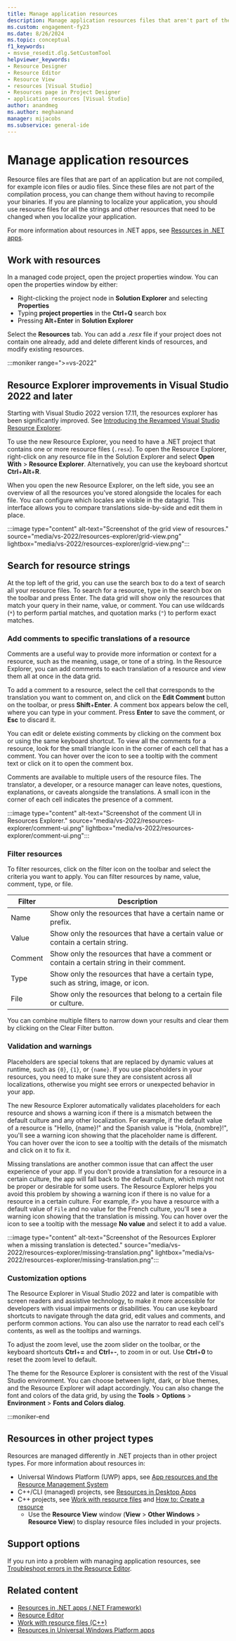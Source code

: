 ```yaml
---
title: Manage application resources
description: Manage application resources files that aren't part of the compilation process in Visual Studio, such as icon files or audio files.
ms.custom: engagement-fy23
ms.date: 8/26/2024
ms.topic: conceptual
f1_keywords:
- msvse_resedit.dlg.SetCustomTool
helpviewer_keywords:
- Resource Designer
- Resource Editor
- Resource View
- resources [Visual Studio]
- Resources page in Project Designer
- application resources [Visual Studio]
author: anandmeg
ms.author: meghaanand
manager: mijacobs
ms.subservice: general-ide
---
```

# Manage application resources

Resource files are files that are part of an application but are not compiled, for example icon files or audio files. Since these files are not part of the compilation process, you can change them without having to recompile your binaries. If you are planning to localize your application, you should use resource files for all the strings and other resources that need to be changed when you localize your application.

For more information about resources in .NET apps, see [Resources in .NET apps](/dotnet/framework/resources/index).

## Work with resources

In a managed code project, open the project properties window. You can open the properties window by either:

- Right-clicking the project node in **Solution Explorer** and selecting **Properties**
- Typing **project properties** in the **Ctrl**+**Q** search box
- Pressing **Alt**+**Enter** in **Solution Explorer**

Select the **Resources** tab. You can add a *.resx* file if your project does not contain one already, add and delete different kinds of resources, and modify existing resources.

:::moniker range=">=vs-2022"
## Resource Explorer improvements in Visual Studio 2022 and later

Starting with Visual Studio 2022 version 17.11, the resources explorer has been significantly improved. See [Introducing the Revamped Visual Studio Resource Explorer](https://devblogs.microsoft.com/visualstudio/introducing-the-revamped-visual-studio-resource-explorer/).

To use the new Resource Explorer, you need to have a .NET project that contains one or more resource files (`.resx`). To open the Resource Explorer, right-click on any resource file in the Solution Explorer and select **Open With** > **Resource Explorer**. Alternatively, you can use the keyboard shortcut **Ctrl**+**Alt**+**R**.

When you open the new Resource Explorer, on the left side, you see an overview of all the resources you’ve stored alongside the locales for each file. You can configure which locales are visible in the datagrid. This interface allows you to compare translations side-by-side and edit them in place.

:::image type="content" alt-text="Screenshot of the grid view of resources." source="media/vs-2022/resources-explorer/grid-view.png" lightbox="media/vs-2022/resources-explorer/grid-view.png":::

## Search for resource strings

At the top left of the grid, you can use the search box to do a text of search all your resource files. To search for a resource, type in the search box on the toolbar and press Enter. The data grid will show only the resources that match your query in their name, value, or comment. You can use wildcards (`*`) to perform partial matches, and quotation marks (`"`) to perform exact matches.

### Add comments to specific translations of a resource

Comments are a useful way to provide more information or context for a resource, such as the meaning, usage, or tone of a string. In the Resource Explorer, you can add comments to each translation of a resource and view them all at once in the data grid.

To add a comment to a resource, select the cell that corresponds to the translation you want to comment on, and click on the **Edit Comment** button on the toolbar, or press **Shift**+**Enter**. A comment box appears below the cell, where you can type in your comment. Press **Enter** to save the comment, or **Esc** to discard it.

You can edit or delete existing comments by clicking on the comment box or using the same keyboard shortcut. To view all the comments for a resource, look for the small triangle icon in the corner of each cell that has a comment. You can hover over the icon to see a tooltip with the comment text or click on it to open the comment box.

Comments are available to multiple users of the resource files. The translator, a developer, or a resource manager can leave notes, questions, explanations, or caveats alongside the translations. A small icon in the corner of each cell indicates the presence of a comment.

:::image type="content" alt-text="Screenshot of the comment UI in Resources Explorer." source="media/vs-2022/resources-explorer/comment-ui.png" lightbox="media/vs-2022/resources-explorer/comment-ui.png":::

### Filter resources

To filter resources, click on the filter icon on the toolbar and select the criteria you want to apply. You can filter resources by name, value, comment, type, or file.

| Filter | Description |
| - | - |
| Name | Show only the resources that have a certain name or prefix. |
| Value | Show only the resources that have a certain value or contain a certain string. |
| Comment | Show only the resources that have a comment or contain a certain string in their comment. |
| Type | Show only the resources that have a certain type, such as string, image, or icon. |
| File | Show only the resources that belong to a certain file or culture. |

You can combine multiple filters to narrow down your results and clear them by clicking on the Clear Filter button. 

### Validation and warnings

Placeholders are special tokens that are replaced by dynamic values at runtime, such as `{0}`, `{1}`, or `{name}`. If you use placeholders in your resources, you need to make sure they are consistent across all localizations, otherwise you might see errors or unexpected behavior in your app.

The new Resource Explorer automatically validates placeholders for each resource and shows a warning icon if there is a mismatch between the default culture and any other localization. For example, if the default value of a resource is "Hello, {name}!" and the Spanish value is "Hola, {nombre}!", you'll see a warning icon showing that the placeholder name is different. You can hover over the icon to see a tooltip with the details of the mismatch and click on it to fix it.

Missing translations are another common issue that can affect the user experience of your app. If you don't provide a translation for a resource in a certain culture, the app will fall back to the default culture, which might not be proper or desirable for some users. The Resource Explorer helps you avoid this problem by showing a warning icon if there is no value for a resource in a certain culture. For example, if> you have a resource with a default value of `File` and no value for the French culture, you'll see a warning icon showing that the translation is missing. You can hover over the icon to see a tooltip with the message **No value** and select it to add a value.

:::image type="content" alt-text="Screenshot of the Resources Explorer when a missing translation is detected." source="media/vs-2022/resources-explorer/missing-translation.png" lightbox="media/vs-2022/resources-explorer/missing-translation.png":::

### Customization options

The Resource Explorer in Visual Studio 2022 and later is compatible with screen readers and assistive technology, to make it more accessible for developers with visual impairments or disabilities. You can use keyboard shortcuts to navigate through the data grid, edit values and comments, and perform common actions. You can also use the narrator to read each cell's contents, as well as the tooltips and warnings.

To adjust the zoom level, use the zoom slider on the toolbar, or the keyboard shortcuts **Ctrl**+**=** and **Ctrl**+**-**, to zoom in or out. Use **Ctrl**+**0** to reset the zoom level to default.

The theme for the Resource Explorer is consistent with the rest of the Visual Studio environment. You can choose between light, dark, or blue themes, and the Resource Explorer will adapt accordingly. You can also change the font and colors of the data grid, by using the **Tools** > **Options** > **Environment** > **Fonts and Colors dialog**.

:::moniker-end

## Resources in other project types

Resources are managed differently in .NET projects than in other project types. For more information about resources in:

- Universal Windows Platform (UWP) apps, see [App resources and the Resource Management System](/windows/uwp/app-resources/)
- C++/CLI (managed) projects, see [Resources in Desktop Apps](/dotnet/framework/resources/index)
- C++ projects, see [Work with resource files](/cpp/windows/working-with-resource-files) and [How to: Create a resource](/cpp/windows/how-to-create-a-resource)
    - Use the **Resource View** window (**View** > **Other Windows** > **Resource View**) to display resource files included in your projects.

## Support options

If you run into a problem with managing application resources, see [Troubleshoot errors in the Resource Editor](troubleshoot-resource-editor-errors.md).

## Related content

- [Resources in .NET apps (.NET Framework)](/dotnet/framework/resources/index)
- [Resource Editor](/cpp/windows/resource-editors)
- [Work with resource files (C++)](/cpp/windows/working-with-resource-files)
- [Resources in Universal Windows Platform apps](/windows/uwp/app-resources/)
